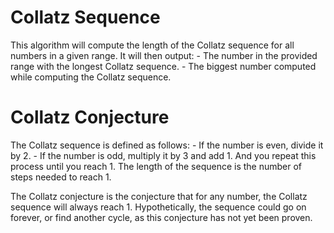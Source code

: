 # Collatz Sequence
This algorithm will compute the length of the Collatz sequence for all numbers in a given range.
It will then output:
    - The number in the provided range with the longest Collatz sequence.
    - The biggest number computed while computing the Collatz sequence.

# Collatz Conjecture
The Collatz sequence is defined as follows:
    - If the number is even, divide it by 2.
    - If the number is odd, multiply it by 3 and add 1.
And you repeat this process until you reach 1. The length of the sequence is the number of steps needed to reach 1.

The Collatz conjecture is the conjecture that for any number, the Collatz sequence will always reach 1.
Hypothetically, the sequence could go on forever, or find another cycle, as this conjecture has not yet been proven.